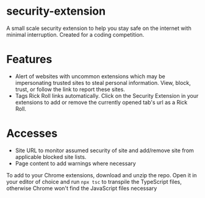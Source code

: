 # security-extension
A small scale security extension to help you stay safe on the internet with minimal interruption. Created for a coding competition.

# Features
- Alert of websites with uncommon extensions which may be impersonating trusted sites to steal personal information. View, block, trust, or follow the link to report these sites.
- Tags Rick Roll links automatically. Click on the Security Extension in your extensions to add or remove the currently opened tab's url as a Rick Roll.

# Accesses

- Site URL to monitor assumed security of site and add/remove site from applicable blocked site lists.
- Page content to add warnings where necessary

To add to your Chrome extensions, download and unzip the repo. Open it in your editor of choice and run `npx tsc` to transpile the TypeScript files, otherwise Chrome won't find the JavaScript files necessary
